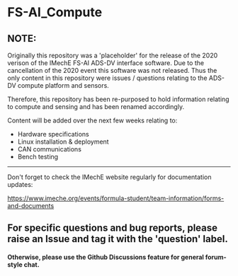 # FS-AI_Compute

## NOTE:
Originally this repository was a 'placeholder' for the release of the 2020 verison of the IMechE FS-AI ADS-DV interface software. Due to the cancellation of the 2020 event this software was not released. Thus the only content in this repository were issues / questions relating to the ADS-DV compute platform and sensors.

Therefore, this repository has been re-purposed to hold information relating to compute and sensing and has been renamed accordingly.

Content will be added over the next few weeks relating to:

* Hardware specifications
* Linux installation & deployment
* CAN communications
* Bench testing

----
Don't forget to check the IMechE website regularly for documentation updates:

https://www.imeche.org/events/formula-student/team-information/forms-and-documents

## For specific questions and bug reports, please raise an Issue and tag it with the 'question' label.
#### Otherwise, please use the Github Discussions feature for general forum-style chat.
